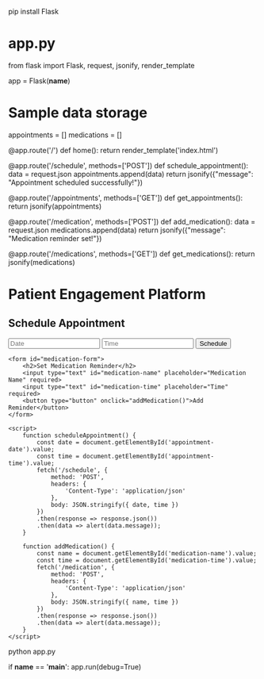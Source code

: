 pip install Flask
# app.py
from flask import Flask, request, jsonify, render_template

app = Flask(__name__)

# Sample data storage
appointments = []
medications = []

@app.route('/')
def home():
    return render_template('index.html')

@app.route('/schedule', methods=['POST'])
def schedule_appointment():
    data = request.json
    appointments.append(data)
    return jsonify({"message": "Appointment scheduled successfully!"})

@app.route('/appointments', methods=['GET'])
def get_appointments():
    return jsonify(appointments)

@app.route('/medication', methods=['POST'])
def add_medication():
    data = request.json
    medications.append(data)
    return jsonify({"message": "Medication reminder set!"})

@app.route('/medications', methods=['GET'])
def get_medications():
    return jsonify(medications)
    <!-- templates/index.html -->
<!DOCTYPE html>
<html lang="en">
<head>
    <meta charset="UTF-8">
    <meta name="viewport" content="width=device-width, initial-scale=1.0">
    <title>Patient Engagement Platform</title>
</head>
<body>
    <h1>Patient Engagement Platform</h1>
    <form id="appointment-form">
        <h2>Schedule Appointment</h2>
        <input type="text" id="appointment-date" placeholder="Date" required>
        <input type="text" id="appointment-time" placeholder="Time" required>
        <button type="button" onclick="scheduleAppointment()">Schedule</button>
    </form>

    <form id="medication-form">
        <h2>Set Medication Reminder</h2>
        <input type="text" id="medication-name" placeholder="Medication Name" required>
        <input type="text" id="medication-time" placeholder="Time" required>
        <button type="button" onclick="addMedication()">Add Reminder</button>
    </form>

    <script>
        function scheduleAppointment() {
            const date = document.getElementById('appointment-date').value;
            const time = document.getElementById('appointment-time').value;
            fetch('/schedule', {
                method: 'POST',
                headers: {
                    'Content-Type': 'application/json'
                },
                body: JSON.stringify({ date, time })
            })
            .then(response => response.json())
            .then(data => alert(data.message));
        }

        function addMedication() {
            const name = document.getElementById('medication-name').value;
            const time = document.getElementById('medication-time').value;
            fetch('/medication', {
                method: 'POST',
                headers: {
                    'Content-Type': 'application/json'
                },
                body: JSON.stringify({ name, time })
            })
            .then(response => response.json())
            .then(data => alert(data.message));
        }
    </script>
</body>
</html>
python app.py


if __name__ == '__main__':
    app.run(debug=True)

